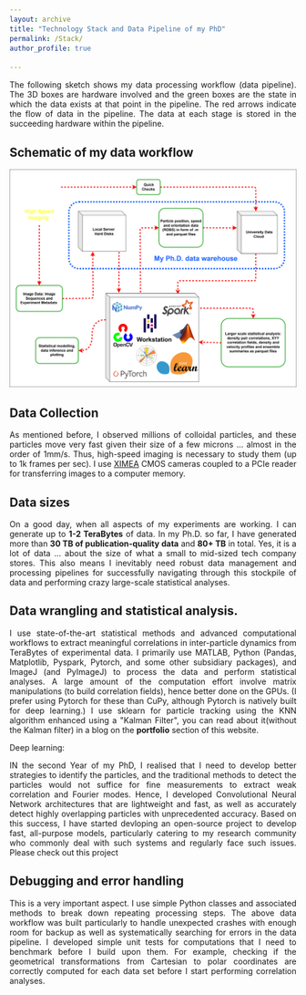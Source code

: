 ```yaml
---
layout: archive
title: "Technology Stack and Data Pipeline of my PhD"
permalink: /Stack/
author_profile: true

---
```

<p align="justify">
The following sketch shows my data processing workflow (data pipeline). The 3D boxes are hardware involved and the green boxes are the state in which the data exists at that point in the pipeline. The red arrows indicate the flow of data in the pipeline. The data at each stage is stored in the succeeding hardware within the pipeline.
</p> 

## Schematic of my data workflow
<img src="/images/Research/PhD data flow.svg" alt="PhD data flow" >

## Data Collection
<p align="justify">
As mentioned before, I observed millions of colloidal particles, and these particles move very fast given their size of a few microns ... almost in the order of 1mm/s. Thus, high-speed imaging is necessary to study them (up to 1k frames per sec). I use <a href = 'https://www.ximea.com/'> XIMEA</a> CMOS cameras coupled to a PCIe reader for transferring images to a computer memory.  
</p>

## Data sizes
<p align="justify">
On a good day, when all aspects of my experiments are working. I can generate up to <b> 1-2 TeraBytes</b> of data.
In my Ph.D. so far, I have generated more than <b>30 TB of publication-quality data</b> and <b>80+ TB</b> in total. Yes, it is a lot of data ... about the size of what a small to mid-sized tech company stores. This also means I inevitably need robust data management and processing pipelines for successfully navigating through this stockpile of data and performing crazy large-scale statistical analyses. 
</p>

## Data wrangling and statistical analysis.
<p align="justify">
I use state-of-the-art statistical methods and advanced computational workflows to extract meaningful correlations in inter-particle dynamics from TeraBytes of experimental data.  I primarily use MATLAB, Python (Pandas, Matplotlib, Pyspark, Pytorch, and some other subsidiary packages), and ImageJ (and PyImageJ) to process the data and perform statistical analyses. A large amount of the computation effort involve matrix manipulations (to build correlation fields), hence better done on the GPUs. (I prefer using Pytorch for these than CuPy, although Pytorch is natively built for deep learning.) I use sklearn for particle tracking using the KNN algorithm enhanced using a "Kalman Filter", you can read about it(without the Kalman filter) in a blog on the <b>portfolio</b> section of this website.
</p>

Deep learning:
<p align="justify">
IN the second Year of my PhD, I realised that I need to develop better strategies to identify the particles, and the traditional methods to detect the particles would not suffice for fine measurements to extract weak correlation and Fourier modes. Hence, I developed Convolutional Neural Network architectures that are lightweight and fast, as well as accurately detect highly overlapping particles with unprecedented accuracy. Based on this success, I have started devloping an open-source project to develop fast, all-purpose models, particularly catering to my research community who commonly deal with such systems and regularly face such issues. Please check out this <a ref = 'https://github.com/Samadarshi-Maity/CNN-Particle-Detection'> project</a>
</p>

## Debugging and error handling
<p align="justify">
This is a very important aspect. I use simple Python classes and associated methods to break down repeating processing steps. The above data workflow was built particularly to handle unexpected crashes with enough room for backup as well as systematically searching for errors in the data pipeline. I developed simple unit tests for computations that I need to benchmark before I build upon them. For example, checking if the geometrical transformations from Cartesian to polar coordinates are correctly computed for each data set before I start performing correlation analyses. 
</p>

